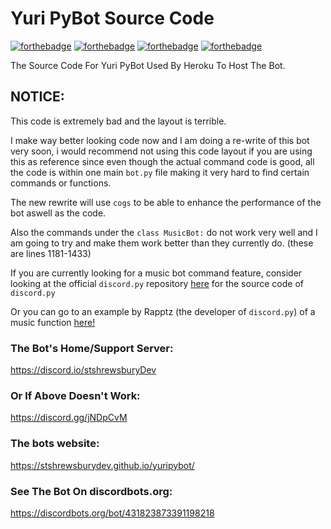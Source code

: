 # Yuri PyBot Source Code
[![forthebadge](https://forthebadge.com/images/badges/built-with-love.svg)](https://forthebadge.com)
[![forthebadge](https://forthebadge.com/images/badges/designed-in-ms-paint.svg)](https://forthebadge.com)
[![forthebadge](https://forthebadge.com/images/badges/made-with-python.svg)](https://forthebadge.com)
[![forthebadge](https://forthebadge.com/images/badges/powered-by-electricity.svg)](https://forthebadge.com)

The Source Code For Yuri PyBot Used By Heroku To Host The Bot.


## NOTICE: 
This code is extremely bad and the layout is terrible.

I make way better looking code now and I am doing a re-write of this bot very soon, i would recommend not using this code layout if you are using this as reference since even though the actual command code is good, all the code is within one main ``bot.py`` file making it very hard to find certain commands or functions.

The new rewrite will use ``cogs`` to be able to enhance the performance of the bot aswell as the code.

Also the commands under the ``class MusicBot:`` do not work very well and I am going to try and make them work better than they currently do. (these are lines 1181-1433)

If you are currently looking for a music bot command feature, consider looking at the official ``discord.py`` repository [here](https://github.com/Rapptz/discord.py) for the source code of ``discord.py``

Or you can go to an example by Rapptz (the developer of ``discord.py``) of a music function [here!](https://github.com/Rapptz/discord.py/blob/rewrite/examples/basic_voice.py)

### The Bot's Home/Support Server:
https://discord.io/stshrewsburyDev

### Or If Above Doesn't Work:
https://discord.gg/jNDpCvM

### The bots website:
https://stshrewsburydev.github.io/yuripybot/

### See The Bot On discordbots.org:
https://discordbots.org/bot/431823873391198218
